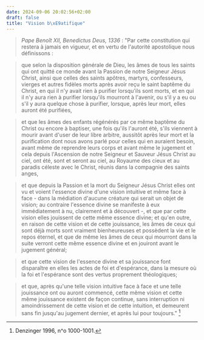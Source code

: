 ```yaml
---
date: 2024-09-06 20:02:56+02:00
draft: false
title: "Vision b\xE9atifique"
---
```





> *Pape Benoît XII, Benedictus Deus, 1336* : "Par cette constitution qui restera à jamais en vigueur, et en vertu de l'autorité apostolique nous définissons :

> que selon la disposition générale de Dieu, les âmes de tous les saints qui ont quitté ce monde avant la Passion de notre Seigneur Jésus Christ, ainsi que celles des saints apôtres, martyrs, confesseurs, vierges et autres fidèles morts après avoir reçu le saint baptême du Christ, en qui il n'y avait rien à purifier lorsqu'ils sont morts, et en qui il n'y aura rien à purifier lorsqu'ils mourront à l'avenir, ou s'il y a eu ou s'il y aura quelque chose à purifier, lorsque, après leur mort, elles auront été purifiées,

> et que les âmes des enfants régénérés par ce même baptême du Christ ou encore à baptiser, une fois qu'ils l'auront été, s'ils viennent à mourir avant d'user de leur libre arbitre, aussitôt après leur mort et la purification dont nous avons parlé pour celles qui en auraient besoin, avant même de reprendre leurs corps et avant même le jugement et cela depuis l'Ascension de notre Seigneur et Sauveur Jésus Christ au ciel, ont été, sont et seront au ciel, au Royaume des cieux et au paradis céleste avec le Christ, réunis dans la compagnie des saints anges,

> et que depuis la Passion et la mort du Seigneur Jésus Christ elles ont vu et voient l'essence divine d'une vision intuitive et même face à face - dans la médiation d'aucune créature qui serait un objet de vision; au contraire l'essence divine se manifeste à eux immédiatement à nu, clairement et à découvert -, et que par cette vision elles jouissent de cette même essence divine; et qu'en outre, en raison de cette vision et de cette jouissance, les âmes de ceux qui sont déjà morts sont vraiment bienheureuses et possèdent la vie et le repos éternel, et que de même les âmes de ceux qui mourront dans la suite verront cette même essence divine et en jouiront avant le jugement général;

> et que cette vision de l'essence divine et sa jouissance font disparaître en elles les actes de foi et d'espérance, dans la mesure où la foi et l'espérance sont des vertus proprement théologiques;

> et que, après qu'une telle vision intuitive face à face et une telle jouissance ont ou auront commencé, cette même vision et cette même jouissance existent de façon continue, sans interruption ni amoindrissement de cette vision et de cette intuition, et demeurent sans fin jusqu'au jugement dernier, et après lui pour toujours." [^1]

[^1]: Denzinger 1996, n^o 1000-1001.

